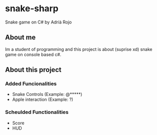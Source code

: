 # snake-sharp
Snake game on C# by Adrià Rojo

## About me
Im a student of programming and this project is about (suprise xd) snake game on console based c#.

## About this project
### Added Funcionalities
* Snake Controls (Example: @*****)
* Apple interaction (Example: ?)

### Scheulded Functionalities
* Score
* HUD
